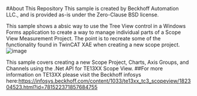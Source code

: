 #About This Repository
This sample is created by Beckhoff Automation LLC., and is provided as-is under the Zero-Clause BSD license.

This sample shows a absic way to use the Tree View control in a Windows Forms application to create a way to manage individual parts of a Scope View Measurement
Project. The point is to recreate some of the functionality found in TwinCAT XAE when creating a new scope project. 
![image](https://user-images.githubusercontent.com/27658077/195179679-9b5a6d0d-58a0-494a-82f3-f5e386cda317.png)

This sample covers creating a new Scope Project, Charts, Axis Groups, and Channels using the .Net API for TE13XX Scope View.
##For more information on TE13XX
please visit the Beckhoff infosys here:https://infosys.beckhoff.com/content/1033/te13xx_tc3_scopeview/182304523.html?id=781522371857684755
